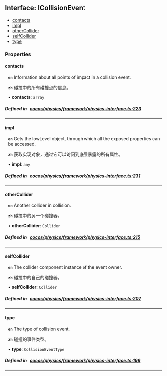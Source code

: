 ## Interface: ICollisionEvent

- [contacts](#contacts)
- [impl](#impl)
- [otherCollider](#otherCollider)
- [selfCollider](#selfCollider)
- [type](#type)

### Properties

#### contacts

<div style="margin-left: 10px;">



**`en`** 
Information about all points of impact in a collision event.



**`zh`** 
碰撞中的所有碰撞点的信息。



• **contacts**: ``array``

</div>

##### Defined in &nbsp;   [cocos/physics/framework/physics-interface.ts:223](https://github.com/cocos-creator/engine/blob/c7bf6b8a9/cocos/physics/framework/physics-interface.ts#L223)&nbsp;
___
#### impl

<div style="margin-left: 10px;">



**`en`** 
Gets the lowLevel object, through which all the exposed properties can be accessed.



**`zh`** 
获取实现对象，通过它可以访问到底层暴露的所有属性。



• **impl**: ``any``

</div>

##### Defined in &nbsp;   [cocos/physics/framework/physics-interface.ts:231](https://github.com/cocos-creator/engine/blob/c7bf6b8a9/cocos/physics/framework/physics-interface.ts#L231)&nbsp;
___
#### otherCollider

<div style="margin-left: 10px;">



**`en`** 
Another collider in collision.



**`zh`** 
碰撞中的另一个碰撞器。



• **otherCollider**: ``Collider``

</div>

##### Defined in &nbsp;   [cocos/physics/framework/physics-interface.ts:215](https://github.com/cocos-creator/engine/blob/c7bf6b8a9/cocos/physics/framework/physics-interface.ts#L215)&nbsp;
___
#### selfCollider

<div style="margin-left: 10px;">



**`en`** 
The collider component instance of the event owner.



**`zh`** 
碰撞中的自己的碰撞器。



• **selfCollider**: ``Collider``

</div>

##### Defined in &nbsp;   [cocos/physics/framework/physics-interface.ts:207](https://github.com/cocos-creator/engine/blob/c7bf6b8a9/cocos/physics/framework/physics-interface.ts#L207)&nbsp;
___
#### type

<div style="margin-left: 10px;">



**`en`** 
The type of collision event.



**`zh`** 
碰撞的事件类型。



• **type**: ``CollisionEventType``

</div>

##### Defined in &nbsp;   [cocos/physics/framework/physics-interface.ts:199](https://github.com/cocos-creator/engine/blob/c7bf6b8a9/cocos/physics/framework/physics-interface.ts#L199)&nbsp;
___
